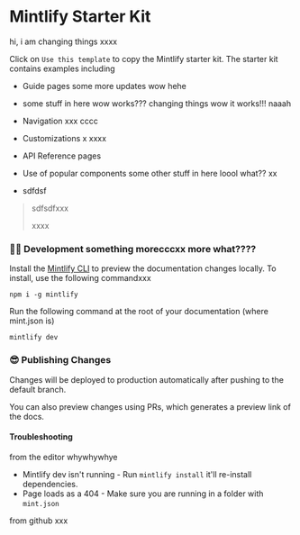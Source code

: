 # Mintlify Starter Kit

hi, i am changing things  xxxx

Click on `Use this template` to copy the Mintlify starter kit. The starter kit contains examples including

- Guide pages some more updates wow hehe

- some stuff in here wow works??? changing things wow it works!!! naaah

- Navigation xxx cccc

- Customizations x xxxx

- API Reference pages

- Use of popular components some other stuff in here loool what?? xx

- sdfdsf

> sdfsdfxxx
>
> xxxx

### 👩‍💻 Development something morecccxx more what????

Install the [Mintlify CLI](https://www.npmjs.com/package/mintlify) to preview the documentation changes locally. To install, use the following commandxxx

```
npm i -g mintlify
```

Run the following command at the root of your documentation (where mint.json is)

```
mintlify dev
```

### 😎 Publishing Changes

Changes will be deployed to production automatically after pushing to the default branch.

You can also preview changes using PRs, which generates a preview link of the docs.

#### Troubleshooting

from the editor whywhywhye

- Mintlify dev isn't running - Run `mintlify install` it'll re-install dependencies.
- Page loads as a 404 - Make sure you are running in a folder with `mint.json`

from github xxx

